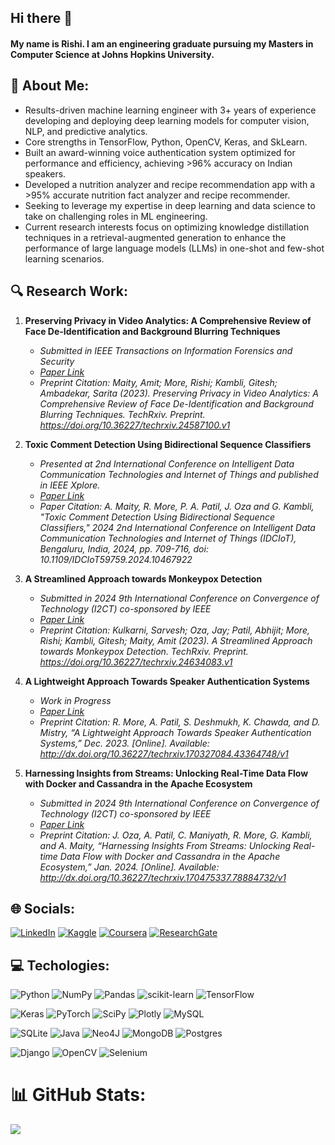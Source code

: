 ## Hi there 👋
#### My name is Rishi. I am an engineering graduate pursuing my Masters in Computer Science at Johns Hopkins University.

## 💫 About Me:
* Results-driven machine learning engineer with 3+ years of experience developing and deploying deep learning models for computer vision, NLP, and predictive analytics.
* Core strengths in TensorFlow, Python, OpenCV, Keras, and SkLearn.
* Built an award-winning voice authentication system optimized for performance and efficiency, achieving >96% accuracy on Indian speakers.
* Developed a nutrition analyzer and recipe recommendation app with a >95% accurate nutrition fact analyzer and recipe recommender.
* Seeking to leverage my expertise in deep learning and data science to take on challenging roles in ML engineering.
* Current research interests focus on optimizing knowledge distillation techniques in a retrieval-augmented generation to enhance the performance of large language models (LLMs) in one-shot and few-shot learning scenarios.

## 🔍 Research Work:
1. **Preserving Privacy in Video Analytics: A Comprehensive Review of Face De-Identification and Background Blurring Techniques**
   - *Submitted in IEEE Transactions on Information Forensics and Security*
   - *[Paper Link](https://www.techrxiv.org/articles/preprint/Preserving_Privacy_in_Video_Analytics_A_Comprehensive_Review_of_Face_De-Identification_and_Background_Blurring_Techniques/24587100)*
   - *Preprint Citation: Maity, Amit; More, Rishi; Kambli, Gitesh; Ambadekar, Sarita (2023). Preserving Privacy in Video Analytics: A Comprehensive Review of Face De-Identification and Background Blurring Techniques. TechRxiv. Preprint. https://doi.org/10.36227/techrxiv.24587100.v1*

2. **Toxic Comment Detection Using Bidirectional Sequence Classifiers**
   - *Presented at 2nd International Conference on Intelligent Data Communication Technologies and Internet of Things and published in IEEE Xplore.*
   - *[Paper Link](https://doi.org/10.1109/IDCIoT59759.2024.10467922)*
   - *Paper Citation: A. Maity, R. More, P. A. Patil, J. Oza and G. Kambli, "Toxic Comment Detection Using Bidirectional Sequence Classifiers," 2024 2nd International Conference on Intelligent Data Communication Technologies and Internet of Things (IDCIoT), Bengaluru, India, 2024, pp. 709-716, doi: 10.1109/IDCIoT59759.2024.10467922*
   
3. **A Streamlined Approach towards Monkeypox Detection**
   - *Submitted in 2024 9th International Conference on Convergence of Technology (I2CT) co-sponsored by IEEE*
   - *[Paper Link](https://www.techrxiv.org/articles/preprint/A_Streamlined_Approach_towards_Monkeypox_Detection/24634083)*
   - *Preprint Citation: Kulkarni, Sarvesh; Oza, Jay; Patil, Abhijit; More, Rishi; Kambli, Gitesh; Maity, Amit (2023). A Streamlined Approach towards Monkeypox Detection. TechRxiv. Preprint. https://doi.org/10.36227/techrxiv.24634083.v1*

4. **A Lightweight Approach Towards Speaker Authentication Systems**
   - *Work in Progress*
   - *[Paper Link](https://www.techrxiv.org/users/707325/articles/694309-a-lightweight-approach-towards-speaker-authentication-systems)*
   - *Preprint Citation: R. More, A. Patil, S. Deshmukh, K. Chawda, and D. Mistry, “A Lightweight Approach Towards Speaker Authentication Systems,” Dec. 2023. [Online]. Available: http://dx.doi.org/10.36227/techrxiv.170327084.43364748/v1*
  
5. **Harnessing Insights from Streams: Unlocking Real-Time Data Flow with Docker and Cassandra in the Apache Ecosystem**
   - *Submitted in 2024 9th International Conference on Convergence of Technology (I2CT) co-sponsored by IEEE*
   - *[Paper Link](https://www.techrxiv.org/users/707325/articles/697343-harnessing-insights-from-streams-unlocking-real-time-data-flow-with-docker-and-cassandra-in-the-apache-ecosystem)*
   - *Preprint Citation: J. Oza, A. Patil, C. Maniyath, R. More, G. Kambli, and A. Maity, “Harnessing Insights From Streams: Unlocking Real-time Data Flow with Docker and Cassandra in the Apache Ecosystem,” Jan. 2024. [Online]. Available: http://dx.doi.org/10.36227/techrxiv.170475337.78884732/v1*

## 🌐 Socials:
<!---[![Instagram](https://img.shields.io/badge/Instagram-%23E4405F.svg?style=for-the-badge&logo=Instagram&logoColor=white)](https://instagram.com/im_rvm)-->
[![LinkedIn](https://img.shields.io/badge/LinkedIn-%230077B5.svg?style=for-the-badge&logo=linkedin&logoColor=white)](https://linkedin.com/in/rishimore102) 
[![Kaggle](https://img.shields.io/badge/Kaggle-20BEFF?style=for-the-badge&logo=Kaggle&logoColor=white)](https://www.kaggle.com/thatguy69420) 
[![Coursera](https://img.shields.io/badge/Coursera-0056D2?style=for-the-badge&logo=Coursera&logoColor=white)](https://www.coursera.org/user/fd09a65d0ce42d3cabf58a41e97ebe00)
[![ResearchGate](https://img.shields.io/badge/ResearchGate-00CCBB?style=for-the-badge&logo=ResearchGate&logoColor=white)](https://www.researchgate.net/profile/Rishi-More/research)



## 💻 Techologies:
![Python](https://img.shields.io/badge/python-3670A0?style=for-the-badge&logo=python&logoColor=ffdd54) 
![NumPy](https://img.shields.io/badge/numpy-%23013243.svg?style=for-the-badge&logo=numpy&logoColor=white) 
![Pandas](https://img.shields.io/badge/pandas-%23150458.svg?style=for-the-badge&logo=pandas&logoColor=white)
![scikit-learn](https://img.shields.io/badge/scikit--learn-%23F7931E.svg?style=for-the-badge&logo=scikit-learn&logoColor=white) 
![TensorFlow](https://img.shields.io/badge/TensorFlow-%23FF6F00.svg?style=for-the-badge&logo=TensorFlow&logoColor=white)

![Keras](https://img.shields.io/badge/Keras-%23D00000.svg?style=for-the-badge&logo=Keras&logoColor=white) 
![PyTorch](https://img.shields.io/badge/PyTorch-%23EE4C2C.svg?style=for-the-badge&logo=PyTorch&logoColor=white) 
![SciPy](https://img.shields.io/badge/SciPy-%230C55A5.svg?style=for-the-badge&logo=scipy&logoColor=%white)
![Plotly](https://img.shields.io/badge/Plotly-%233F4F75.svg?style=for-the-badge&logo=plotly&logoColor=white) 
![MySQL](https://img.shields.io/badge/MySQL-005C84?style=for-the-badge&logo=mysql&logoColor=white)

![SQLite](https://img.shields.io/badge/SQLite-07405E?style=for-the-badge&logo=sqlite&logoColor=white)
![Java](https://img.shields.io/badge/java-%23ED8B00.svg?style=for-the-badge&logo=java&logoColor=white)
![Neo4J](https://img.shields.io/badge/Neo4j-008CC1?style=for-the-badge&logo=neo4j&logoColor=white)
![MongoDB](https://img.shields.io/badge/MongoDB-%234ea94b.svg?style=for-the-badge&logo=mongodb&logoColor=white)
![Postgres](https://img.shields.io/badge/postgres-%23316192.svg?style=for-the-badge&logo=postgresql&logoColor=white)

![Django](https://img.shields.io/badge/django-%23092E20.svg?style=for-the-badge&logo=django&logoColor=white)
![OpenCV](https://img.shields.io/badge/opencv-%23white.svg?style=for-the-badge&logo=opencv&logoColor=white)
![Selenium](https://img.shields.io/badge/-selenium-%43B02A?style=for-the-badge&logo=selenium&logoColor=white)

 # 📊 GitHub Stats:
<!--![](https://github-readme-stats.vercel.app/api?username=rishi-more-2003&theme=great-gatsby&hide_border=true&include_all_commits=false&count_private=false)<br/>-->
![](https://github-readme-streak-stats.herokuapp.com/?user=rishi-more-2003&theme=great-gatsby&hide_border=true)<br/>
<!--![](https://github-readme-stats.vercel.app/api/top-langs/?username=rishi-more-2003&theme=great-gatsby&hide_border=true&include_all_commits=false&count_private=false&layout=compact)-->

